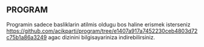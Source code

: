 ## PROGRAM

Programin sadece basliklarin atilmis oldugu bos haline erismek isterseniz
https://github.com/acikparti/program/tree/e1407a917a7452230ceb4803d72c75b1a86a3249
agac dizinini bilgisayariniza indirebilirsiniz.
